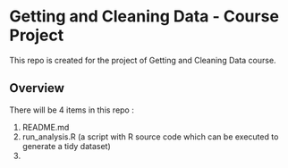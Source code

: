 # Getting and Cleaning Data - Course Project
This repo is created for the project of Getting and Cleaning Data course.
## Overview
There will be 4 items in this repo :
1. README.md 
2. run_analysis.R (a script with R source code which can be executed to generate a tidy dataset)
3. 
